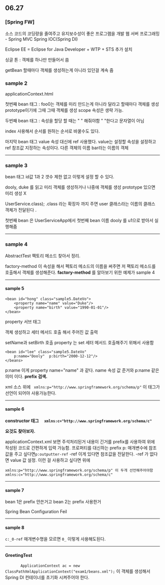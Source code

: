 ## 06.27 

  ### [Spring FW] 

소스 코드의 코딩량을 줄여주고 유지보수성이 좋은 프로그램을 개발
 웹 서버 프로그래밍 - Spring MVC 
		   					    Spring IOC(Spring DI)

 Eclipse EE = Eclipse for Java Developer + WTP + STS 추가 설치 

싱글 톤 : 객체를 하나만 만들어서 씀 

getBean 할때마다 객체를 생성하는게 아니라 있던걸 계속 줌 

### sample 2

applicationContext.html

첫번째 bean 태그 : foo0는 객체를 미리 만드는게 아니라 달라고 할때마다 객체를 생성 prototype이기에 그때 그때 객체를 생성 scope 속성은 생략 가능. 

두번째 bean 태그 : 속성을 할당 할 때는 " " 해줘야함 " "한다고 문자열이 아님 

index 사용해서 순서를 원하는 순서로 바꿀수도 있다. 

마지막 bean 태그 value 속성 대신에 ref 사용했다.  value는 설정할 속성을 설정하고 ref 참조값 지정하는 속성이다. 다른 객체의 이름 bar라는 이름의 객체

--------

### sample 3 

bean 태그 id값 1과 2 갯수 제한 없고 이렇게 설정 할 수 있다. 

dooly, duke 를 읽고 미리 객체를 생성하거나 나중에 객체를 생성 prototype 있으면 미리 생성 X 

UserService.class); .class 라는 확장자 까지 주면 user 클래스라는 이름의  클래스 객체가 전달된다 .

첫번째 bean 은 UserServiceApp에서 첫번째 bean 이름 dooly 를 u1으로 받아서 실행해줌 

-------

### sample 4

AbstractTest  팩토리 메소드 찾아서 정리. 

 factory-method 이 속성을 해서 펙토리 메소드의 이름을 써주면 저 팩토리 메소드를 호출해서 객체를 생성해준다. **factory-method** 를 알아보기 위한 예제가 sample 4

-------

#### sample 5

```
<bean id="hong" class="sample5.DateVo">
	<property name="name" value="Duke"/>
	<property name="birth" value="1990-01-01"/>
</bean>
```

property 서브 태그 

객체 생성하고 세터 메서드 호출 해서 주어진 값 출력 

setName과 setBirth 호출 property 는 set 세터 메서드 호출해주기 위해서 사용함 

```
<bean id="lee" class="sample5.DateVo" 
	p:name="Dooly"  p:birth="2000-12-12"/>
</beans>
```

p:name 이게 property name="name" 과 같다. name 속성 값 준거와 p:name 같은 의미 이다. **prefix 검색.** 

xml 소스 위에 `	xmlns:p="http://www.springframework.org/schema/p"` 이 태그가 선언이 되어야 사용가능한다. 

----

#### sample 6 

**constructor 태그 `	xmlns:c="http://www.springframework.org/schema/c"`** 

**요것도 찾아보자.** 

applicationContext.xml 보면 주석처리된거 내용이 긴거를 prefix를 사용하여 위에 작성된 코드로 간편하게 입력 가능함. 프로퍼티를 대신하는 prefix p:                            매개변수에 참조값을 주고 싶다면`p:outputter-ref` -ref 이게 있다면 참조값을 전달한다. -ref 가 없다면 value 값 설정. 이런 걸 사용하고 싶다면 위에 

`xmlns:p="http://www.springframework.org/schema/p" 이 두개 선언해주어야함 
	xmlns:c="http://www.springframework.org/schema/c"`

---

#### sample 7 

bean 1은 prefix 안쓴거고 bean 2는 prefix 사용한거

Spring Bean Configuration Feil

-------

#### sample 8

`c:_0-ref` 매개변수명을 모르면 `0_` 이렇게 사용해도된다. 

 

----

#### GreetingTest 

`		ApplicationContext ac = new ClassPathXmlApplicationContext("exam1/beans.xml");` 이 객체를 생성해서 Spring DI 컨테이너를 초기화 시켜주어야 한다.